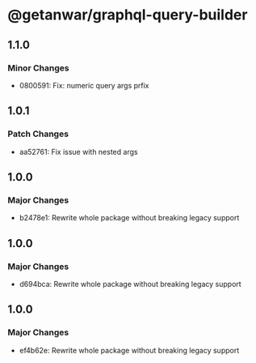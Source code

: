 # @getanwar/graphql-query-builder

## 1.1.0

### Minor Changes

- 0800591: Fix: numeric query args prfix

## 1.0.1

### Patch Changes

- aa52761: Fix issue with nested args

## 1.0.0

### Major Changes

- b2478e1: Rewrite whole package without breaking legacy support

## 1.0.0

### Major Changes

- d694bca: Rewrite whole package without breaking legacy support

## 1.0.0

### Major Changes

- ef4b62e: Rewrite whole package without breaking legacy support
